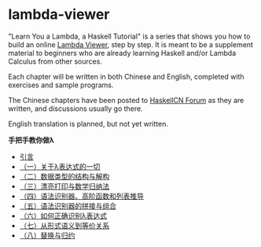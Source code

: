 lambda-viewer
=============

"Learn You a Lambda, a Haskell Tutorial" is a series that shows you how to build an online [Lambda Viewer], step by step. It is meant to be a supplement material to beginners who are already learning Haskell and/or Lambda Calculus from other sources.

Each chapter will be written in both Chinese and English, completed with exercises and sample programs.

The Chinese chapters have been posted to [HaskellCN Forum] as they are written,  and discussions usually go there.

English translation is planned, but not yet written.

**手把手教你做λ**

* [引言](https://github.com/wangwangwar/lambda-viewer/blob/master/tutorial/zh_cn/00-preface.md)
* [（一）关于λ表达式的一切](https://github.com/wangwangwar/lambda-viewer/blob/master/tutorial/zh_cn/01-lambda-expression.md)
* [（二）数据类型的结构与解构](https://github.com/wangwangwar/lambda-viewer/blob/master/tutorial/zh_cn/02-data-type.md)
* [（三）漂亮打印与数学归纳法](https://github.com/wangwangwar/lambda-viewer/blob/master/tutorial/zh_cn/03-induction.md)
* [（四）语法识别器、高阶函数和列表推导](https://github.com/wangwangwar/lambda-viewer/blob/master/tutorial/zh_cn/04-parser.md)
* [（五）语法识别器的拼接与组合](https://github.com/wangwangwar/lambda-viewer/blob/master/tutorial/zh_cn/05-parser-combinator.md)
* [（六）如何正确识别λ表达式](https://github.com/wangwangwar/lambda-viewer/blob/master/tutorial/zh_cn/06-lambda-parser.md)
* [（七）从形式语义到等价关系](https://github.com/wangwangwar/lambda-viewer/blob/master/tutorial/zh_cn/07-alpha-conversion.md)
* [（八）替换与归约](https://github.com/wangwangwar/lambda-viewer/blob/master/tutorial/zh_cn/08-beta-reduction.md)

[Lambda Viewer]: http://projectultimatum.org/cgi-bin/lambda
[HaskellCN Forum]: http://a.haskellcn.org

